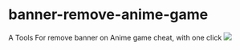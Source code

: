 # banner-remove-anime-game
A Tools For remove banner on Anime game cheat, with one click
![](https://cdn.discordapp.com/attachments/915673757102784526/1098889243935383623/2023-04-21_15-18-05.gif)

